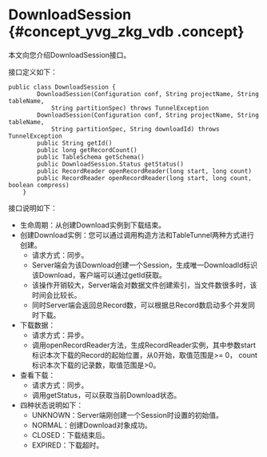 # DownloadSession {#concept_yvg_zkg_vdb .concept}

本文向您介绍DownloadSession接口。

接口定义如下：

```
public class DownloadSession {
        DownloadSession(Configuration conf, String projectName, String tableName,
            String partitionSpec) throws TunnelException
        DownloadSession(Configuration conf, String projectName, String tableName,
            String partitionSpec, String downloadId) throws TunnelException
        public String getId()
        public long getRecordCount()
        public TableSchema getSchema()
        public DownloadSession.Status getStatus()
        public RecordReader openRecordReader(long start, long count)
        public RecordReader openRecordReader(long start, long count, boolean compress)
    }
```

接口说明如下：

-   生命周期：从创建Download实例到下载结束。
-   创建Download实例：您可以通过调用构造方法和TableTunnel两种方式进行创建。
    -   请求方式：同步。
    -   Server端会为该Download创建一个Session，生成唯一DownloadId标识该Download，客户端可以通过getId获取。
    -   该操作开销较大，Server端会对数据文件创建索引，当文件数很多时，该时间会比较长。
    -   同时Server端会返回总Record数，可以根据总Record数启动多个并发同时下载。
-   下载数据：
    -   请求方式：异步。
    -   调用openRecordReader方法，生成RecordReader实例，其中参数start标识本次下载的Record的起始位置，从0开始，取值范围是\>= 0， count标识本次下载的记录数，取值范围是\>0。
-   查看下载：
    -   请求方式：同步。
    -   调用getStatus，可以获取当前Download状态。
-   四种状态说明如下：
    -   UNKNOWN：Server端刚创建一个Session时设置的初始值。
    -   NORMAL：创建Download对象成功。
    -   CLOSED：下载结束后。
    -   EXPIRED：下载超时。

